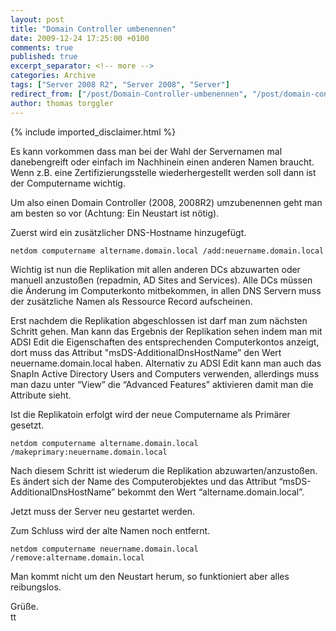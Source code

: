 ```yaml
---
layout: post
title: "Domain Controller umbenennen"
date: 2009-12-24 17:25:00 +0100
comments: true
published: true
excerpt_separator: <!-- more -->
categories: Archive
tags: ["Server 2008 R2", "Server 2008", "Server"]
redirect_from: ["/post/Domain-Controller-umbenennen", "/post/domain-controller-umbenennen"]
author: thomas torggler
---
```

<!-- more -->
{% include imported_disclaimer.html %}
<p>Es kann vorkommen dass man bei der Wahl der Servernamen mal danebengreift oder einfach im Nachhinein einen anderen Namen braucht. Wenn z.B. eine Zertifizierungsstelle wiederhergestellt werden soll dann ist der Computername wichtig.</p>  <p>Um also einen Domain Controller (2008, 2008R2) umzubenennen geht man am besten so vor (Achtung: Ein Neustart ist nötig).</p>  <p>Zuerst wird ein zusätzlicher DNS-Hostname hinzugefügt.</p>  <p><code>netdom computername altername.domain.local /add:neuername.domain.local</code></p>  <p>Wichtig ist nun die Replikation mit allen anderen DCs abzuwarten oder manuell anzustoßen (repadmin, AD Sites and Services). Alle DCs müssen die Änderung im Computerkonto mitbekommen, in allen DNS Servern muss der zusätzliche Namen als Ressource Record aufscheinen. </p>  <p>Erst nachdem die Replikation abgeschlossen ist darf man zum nächsten Schritt gehen. Man kann das Ergebnis der Replikation sehen indem man mit ADSI Edit die Eigenschaften des entsprechenden Computerkontos anzeigt, dort muss das Attribut &quot;msDS-AdditionalDnsHostName” den Wert neuername.domain.local haben. Alternativ zu ADSI Edit kann man auch das SnapIn Active Directory Users and Computers verwenden, allerdings muss man dazu unter “View” die “Advanced Features” aktivieren damit man die Attribute sieht.</p>  <p>Ist die Replikatoin erfolgt wird der neue Computername als Primärer gesetzt.</p>  <p><code>netdom computername altername.domain.local /makeprimary:neuername.domain.local</code></p>  <p>Nach diesem Schritt ist wiederum die Replikation abzuwarten/anzustoßen. Es ändert sich der Name des Computerobjektes und das Attribut “msDS-AdditionalDnsHostName” bekommt den Wert “altername.domain.local”.</p>  <p>Jetzt muss der Server neu gestartet werden.</p>  <p>Zum Schluss wird der alte Namen noch entfernt.</p>  <p><code>netdom computername neuername.domain.local /remove:altername.domain.local</code></p>  <p>Man kommt nicht um den Neustart herum, so funktioniert aber alles reibungslos.</p>  <p>Grüße.   <br />tt</p>
